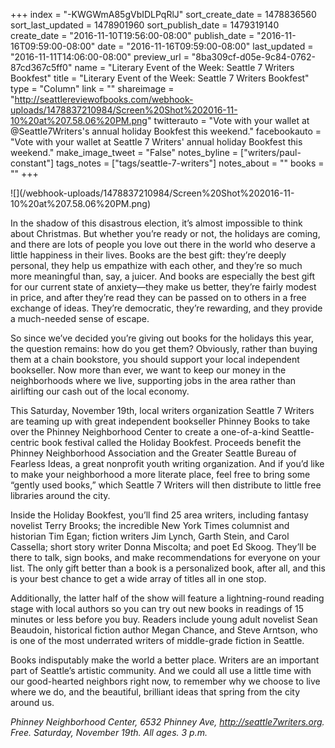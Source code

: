 +++
index = "-KWGWmA85gVbIDLPqRlJ"
sort_create_date = 1478836560
sort_last_updated = 1478901960
sort_publish_date = 1479319140
create_date = "2016-11-10T19:56:00-08:00"
publish_date = "2016-11-16T09:59:00-08:00"
date = "2016-11-16T09:59:00-08:00"
last_updated = "2016-11-11T14:06:00-08:00"
preview_url = "8ba309cf-d05e-9c84-0762-87cd367c5ff0"
name = "Literary Event of the Week: Seattle 7 Writers Bookfest"
title = "Literary Event of the Week: Seattle 7 Writers Bookfest"
type = "Column"
link = ""
shareimage = "http://seattlereviewofbooks.com/webhook-uploads/1478837210984/Screen%20Shot%202016-11-10%20at%207.58.06%20PM.png"
twitterauto = "Vote with your wallet at @Seattle7Writers's annual holiday Bookfest this weekend."
facebookauto = "Vote with your wallet at Seattle 7 Writers' annual holiday Bookfest this weekend."
make_image_tweet = "False"
notes_byline = ["writers/paul-constant"]
tags_notes = ["tags/seattle-7-writers"]
notes_about = ""
books = ""
+++
<p class-"image">![](/webhook-uploads/1478837210984/Screen%20Shot%202016-11-10%20at%207.58.06%20PM.png)</p>

In the shadow of this disastrous election, it’s almost impossible to think about Christmas. But whether you’re ready or not, the holidays are coming, and there are lots of people you love out there in the world who deserve a little happiness in their lives. Books are the best gift: they’re deeply personal, they help us empathize with each other, and they’re so much more meaningful than, say, a juicer. And books are especially the best gift for our current state of anxiety—they make us better, they’re fairly modest in price, and after they’re read they can be passed on to others in a free exchange of ideas. They’re democratic, they’re rewarding, and they provide a much-needed sense of escape.

So since we’ve decided you’re giving out books for the holidays this year, the question remains: how do you get them? Obviously, rather than buying them at a chain bookstore, you should support your local independent bookseller. Now more than ever, we want to keep our money in the neighborhoods where we live, supporting jobs in the area rather than airlifting our cash out of the local economy.

This Saturday, November 19th, local writers organization Seattle 7 Writers are teaming up with great independent bookseller Phinney Books to take over the Phinney Neighborhood Center to create a one-of-a-kind Seattle-centric book festival called the Holiday Bookfest. Proceeds benefit the Phinney Neighborhood Association and the Greater Seattle Bureau of Fearless Ideas, a great nonprofit youth writing organization. And if you’d like to make your neighborhood a more literate place, feel free to bring some “gently used books,” which Seattle 7 Writers will then distribute to little free libraries around the city.  

Inside the Holiday Bookfest, you’ll find 25 area writers, including fantasy novelist Terry Brooks; the incredible New York Times columnist and historian Tim Egan; fiction writers Jim Lynch, Garth Stein, and Carol Cassella; short story writer Donna Miscolta; and poet Ed Skoog. They’ll be there to talk, sign books, and make recommendations for everyone on your list. The only gift better than a book is a personalized book, after all, and this is your best chance to get a wide array of titles all in one stop.

Additionally, the latter half of the show will feature a lightning-round reading stage with local authors so you can try out new books in readings of 15 minutes or less before you buy. Readers include young adult novelist Sean Beaudoin, historical fiction author Megan Chance, and Steve Arntson, who is one of the most underrated writers of middle-grade fiction in Seattle.

Books indisputably make the world a better place. Writers are an important part of Seattle’s artistic community. And we could all use a little time with our good-hearted neighbors right now, to remember why we choose to live where we do, and the beautiful, brilliant ideas that spring from the city around us.

*Phinney Neighborhood Center, 6532 Phinney Ave, http://seattle7writers.org. Free. Saturday, November 19th. All ages. 3 p.m.*